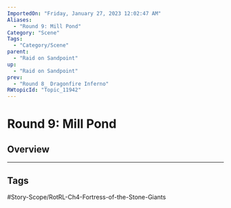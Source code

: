 ```yaml
---
ImportedOn: "Friday, January 27, 2023 12:02:47 AM"
Aliases:
  - "Round 9: Mill Pond"
Category: "Scene"
Tags:
  - "Category/Scene"
parent:
  - "Raid on Sandpoint"
up:
  - "Raid on Sandpoint"
prev:
  - "Round 8_ Dragonfire Inferno"
RWtopicId: "Topic_11942"
---
```

# Round 9: Mill Pond
## Overview

---
## Tags
#Story-Scope/RotRL-Ch4-Fortress-of-the-Stone-Giants

